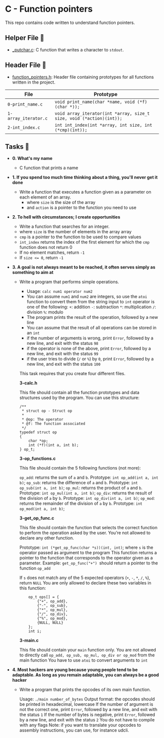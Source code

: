 # C - Function pointers

This repo contains code written to understand function pointers.

## Helper File :raised_hands:

* [_putchar.c](./_putchar.c): C function that writes a character to `stdout`.

## Header File :file_folder:

* [function_pointers.h](./function_pointers.h): Header file containing prototypes for all
functions written in the project.

| File                     | Prototype                                                                 |
| ------------------------ | --------------------------------                                          |
| `0-print_name.c`         | `void print_name(char *name, void (*f)(char *));`                         |
| `1-array_iterator.c`     | `void array_iterator(int *array, size_t size, void (*action)(int));`      |
| `2-int_index.c`          | `int int_index(int *array, int size, int (*cmp)(int));`                   |

## Tasks :page_with_curl:

* **0. What's my name**
  * C function that prints a name

* **1. If you spend too much time thinking about a thing, you'll never get it done**
  * Write a function that executes a function given as a parameter on each element of an array.
    * where `size` is the size of the array
    * and `action` is a pointer to the function you need to use
  
* **2. To hell with circumstances; I create opportunities**
  * Write a function that searches for an integer.
  * where `size` is the number of elements in the array array
  * `cmp` is a pointer to the function to be used to compare values
  * `int_index` returns the index of the first element for which the `cmp` function does not return 0
  * If no element matches, return `-1`
  * If `size <= 0`, return `-1`
 
* **3. A goal is not always meant to be reached, it often serves simply as something to aim at**
  * Write a program that performs simple operations.
    * Usage: `calc num1 operator num2`
    * You can assume `num1` and `num2` are integers, so use the `atoi` function to convert them from the string input to `int`
    operator is one of the following:
    `+`: addition
    `-`: subtraction
    `*`: multiplication
    `/`: division
    `%`: modulo
    * The program prints the result of the operation, followed by a new line
    * You can assume that the result of all operations can be stored in an `int`
    * if the number of arguments is wrong, print `Error`, followed by a new line, and exit with the status `98`
    * if the operator is none of the above, print `Error`, followed by a new line, and exit with the status `99`
    * if the user tries to divide (`/` or `%`) by `0`, print `Error`, followed by a new line, and exit with the status `100`

    This task requires that you create four different files.

    **3-calc.h**

    This file should contain all the function prototypes and data structures used by the program. You can use this structure:

    ```
    /**
     * struct op - Struct op
     *
     * @op: The operator
     * @f: The function associated
     */
    typedef struct op
    {
        char *op;
        int (*f)(int a, int b);
    } op_t;
    ```

    **3-op_functions.c**

    This file should contain the 5 following functions (not more):

    `op_add`: returns the sum of `a` and `b`. Prototype: `int op_add(int a, int b)`;
    `op_sub`: returns the difference of `a` and `b`. Prototype: `int op_sub(int a, int b)`;
    `op_mul`: returns the product of `a` and `b`. Prototype: `int op_mul(int a, int b)`;
    `op_div`: returns the result of the division of `a` by `b`. Prototype: `int op_div(int a, int b)`;
    `op_mod`: returns the remainder of the division of `a` by `b`. Prototype: `int op_mod(int a, int b)`;

    **3-get_op_func.c**

    This file should contain the function that selects the correct function to perform the operation asked by the user. You’re not allowed to declare any other function.

    Prototype: `int (*get_op_func(char *s))(int, int)`;
    where `s` is the operator passed as argument to the program
    This function returns a pointer to the function that corresponds to the operator given as a parameter. Example: `get_op_func("+") `should return a pointer to the function `op_add`

    If `s` does not match any of the 5 expected operators (`+`, `-`, `*`, `/`, `%`), return `NULL`
    You are only allowed to declare these two variables in this function:
    ```
        op_t ops[] = {
            {"+", op_add},
            {"-", op_sub},
            {"*", op_mul},
            {"/", op_div},
            {"%", op_mod},
            {NULL, NULL}
        };
        int i;
    ```
    **3-main.c**

    This file should contain your `main` function only.
    You are not allowed to directly call `op_add, op_sub, op_mul, op_div or op_mod` from the main function
    You have to use `atoi` to convert arguments to `int`

* **4. Most hackers are young because young people tend to be adaptable. As long as you remain adaptable, you can always be a good hacker**
  * Write a program that prints the opcodes of its own main function.

    Usage: `./main number_of_bytes`
    Output format:
    the opcodes should be printed in hexadecimal, lowercase
    If the number of argument is not the correct one, print `Error`, followed by a new line, and exit with the status `1`
    If the number of bytes is negative, print `Error`, followed by a new line, and exit with the status `2`
    You do not have to compile with any flags
    Note: if you want to translate your opcodes to assembly instructions, you can use, for instance udcli.
